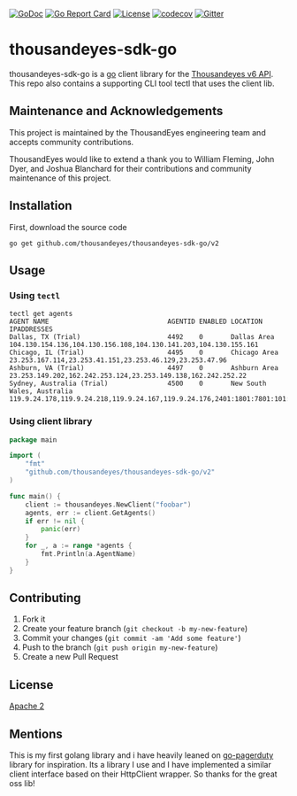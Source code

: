[![GoDoc](https://godoc.org/github.com/thousandeyes/thousandeyes-sdk-go?status.svg)](http://godoc.org/github.com/thousandeyes/thousandeyes-sdk-go) [![Go Report Card](https://goreportcard.com/badge/github.com/thousandeyes/thousandeyes-sdk-go)](https://goreportcard.com/report/github.com/thousandeyes/thousandeyes-sdk-go) [![License](https://img.shields.io/badge/License-Apache%202.0-blue.svg)](https://github.com/gojp/goreportcard/blob/master/LICENSE) [![codecov](https://codecov.io/gh/thousandeyes/thousandeyes-sdk-go/branch/master/graph/badge.svg)](https://codecov.io/gh/thousandeyes/thousandeyes-sdk-go)
[![Gitter](https://badges.gitter.im/go-thousandeyes/community.svg)](https://gitter.im/go-thousandeyes/community?utm_source=badge&utm_medium=badge&utm_campaign=pr-badge)
# thousandeyes-sdk-go

thousandeyes-sdk-go is a [go](https://golang.org/) client library for the [Thousandeyes v6 API](https://developer.thousandeyes.com/v6). This repo
also contains a supporting CLI tool tectl that uses the client lib.

## Maintenance and Acknowledgements

This project is maintained by the ThousandEyes engineering team and accepts community contributions.

ThousandEyes would like to extend a thank you to William Fleming, John Dyer, and Joshua Blanchard for their contributions and community maintenance of this project.

## Installation

First, download the source code
```cli
go get github.com/thousandeyes/thousandeyes-sdk-go/v2
```

## Usage

### Using `tectl`

```shell script
tectl get agents           
AGENT NAME                              AGENTID ENABLED LOCATION                        IPADDRESSES                                                                                                                                                                                                     
Dallas, TX (Trial)                      4492    0       Dallas Area                     104.130.154.136,104.130.156.108,104.130.141.203,104.130.155.161                                                                                                                                                        
Chicago, IL (Trial)                     4495    0       Chicago Area                    23.253.167.114,23.253.41.151,23.253.46.129,23.253.47.96                                                                                                                                                                
Ashburn, VA (Trial)                     4497    0       Ashburn Area                    23.253.149.202,162.242.253.124,23.253.149.138,162.242.252.22                                                                                                                                                           
Sydney, Australia (Trial)               4500    0       New South Wales, Australia      119.9.24.178,119.9.24.218,119.9.24.167,119.9.24.176,2401:1801:7801:101:ec6e:d653:b713:68cb 
```

### Using client library

```go
package main

import (
	"fmt"
	"github.com/thousandeyes/thousandeyes-sdk-go/v2"
)

func main() {
	client := thousandeyes.NewClient("foobar")
	agents, err := client.GetAgents()
	if err != nil {
		panic(err)
	}
	for _, a := range *agents {
		fmt.Println(a.AgentName)
	}
}
```

## Contributing

1. Fork it
2. Create your feature branch (`git checkout -b my-new-feature`)
3. Commit your changes (`git commit -am 'Add some feature'`)
4. Push to the branch (`git push origin my-new-feature`)
5. Create a new Pull Request

## License

[Apache 2](http://www.apache.org/licenses/LICENSE-2.0)

## Mentions

This is my first golang library and i have heavily leaned on [go-pagerduty](https://github.com/PagerDuty/go-pagerduty)
library for inspiration. Its a library I use and I have implemented a similar client interface based on their HttpClient
wrapper. So thanks for the great oss lib!
